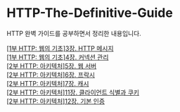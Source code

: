 # HTTP-The-Definitive-Guide

HTTP 완벽 가이드를 공부하면서 정리한 내용입니다.

[[1부 HTTP: 웹의 기초]3장. HTTP 메시지](https://github.com/kimmin-ko/HTTP-The-Definitive-Guide/wiki/3%EC%9E%A5.-HTTP-%EB%A9%94%EC%8B%9C%EC%A7%80)  
[[1부 HTTP: 웹의 기초]4장. 커넥션 관리](https://github.com/kimmin-ko/HTTP-The-Definitive-Guide/wiki/4%EC%9E%A5.-%EC%BB%A4%EB%84%A5%EC%85%98-%EA%B4%80%EB%A6%AC)  
[[2부 HTTP: 아키텍처]5장. 웹 서버](https://github.com/kimmin-ko/HTTP-The-Definitive-Guide/wiki/5%EC%9E%A5.-%EC%9B%B9-%EC%84%9C%EB%B2%84)  
[[2부 HTTP: 아키텍처]6장. 프락시](https://github.com/kimmin-ko/HTTP-The-Definitive-Guide/wiki/6%EC%9E%A5.-%ED%94%84%EB%9D%BD%EC%8B%9C)  
[[2부 HTTP: 아키텍처]7장. 캐시](https://github.com/kimmin-ko/HTTP-The-Definitive-Guide/wiki/7%EC%9E%A5.-%EC%BA%90%EC%8B%9C)  
[[2부 HTTP: 아키텍처]11장. 클라이언트 식별과 쿠키](https://github.com/kimmin-ko/HTTP-The-Definitive-Guide/wiki/11%EC%9E%A5.-%ED%81%B4%EB%9D%BC%EC%9D%B4%EC%96%B8%ED%8A%B8-%EC%8B%9D%EB%B3%84%EA%B3%BC-%EC%BF%A0%ED%82%A4)  
[[2부 HTTP: 아키텍처]12장. 기본 인증](https://github.com/kimmin-ko/HTTP-The-Definitive-Guide/wiki/12%EC%9E%A5.-%EA%B8%B0%EB%B3%B8-%EC%9D%B8%EC%A6%9D)  
